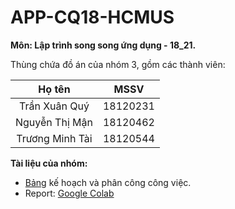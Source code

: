 # APP-CQ18-HCMUS
**Môn: Lập trình song song ứng dụng - 18_21.**

Thùng chứa đồ án của nhóm 3, gồm các thành viên:

Họ tên | MSSV
:----: | :--:
Trần Xuân Quý | 18120231
Nguyễn Thị Mận | 18120462
Trương Minh Tài | 18120544

**Tài liệu của nhóm:**
- [Bảng](https://docs.google.com/spreadsheets/d/17e8ABQ9Iapvc3-ZrFjK9iU8WDpfnkyLNLYU3K1HgLrc/edit?usp=sharing) kế hoạch và phân công công việc.
- Report: [Google Colab](https://colab.research.google.com/drive/1vml-AQAzySqLZW682lqGPq4zE3XW7S-n?usp=sharing&fbclid=IwAR3sdOJf9PRgQHA3LfrSd_6KjIQlF6LBpLsGjAlJPaeh54EMp5QioZUPQeg#scrollTo=VkkX0gY6v5co)
